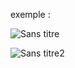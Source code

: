 exemple :

![Sans titre](https://github.com/fk-crafter/html-css-js-button/assets/127132293/0bffd4ce-0a04-48ce-88c1-29df5d7bc114)

![Sans titre2](https://github.com/fk-crafter/html-css-js-button/assets/127132293/fde8cdff-0dc5-4252-befd-61dbfd628bf0)
